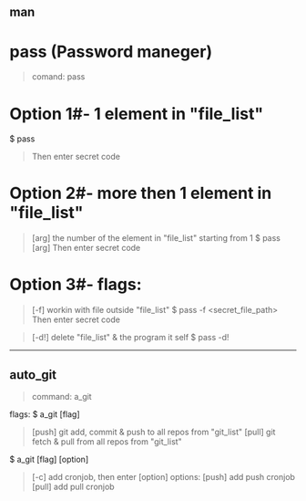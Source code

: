 ## man

# pass (Password maneger)
> comand: pass

# Option 1#- 1 element in "file_list"
$ pass 
> Then enter secret code

# Option 2#- more then 1 element in "file_list"
> [arg] the number of the element in "file_list" starting from 1
$ pass [arg]
> Then enter secret code

# Option 3#- flags:
> [-f] workin with file outside "file_list"
$ pass -f <secret_file_path>
> Then enter secret code
    
> [-d!] delete "file_list" & the program it self
$ pass -d!
-------------------------------------------------------------------------------
## auto_git
> command: a_git

flags:
$ a_git [flag]
> [push] git add, commit & push to all repos from "git_list" 
> [pull] git fetch & pull from all repos from "git_list" 

$ a_git [flag] [option]
> [-c] add cronjob, then enter [option]
    options:
    [push] add push cronjob
    [pull] add pull cronjob
    
    
